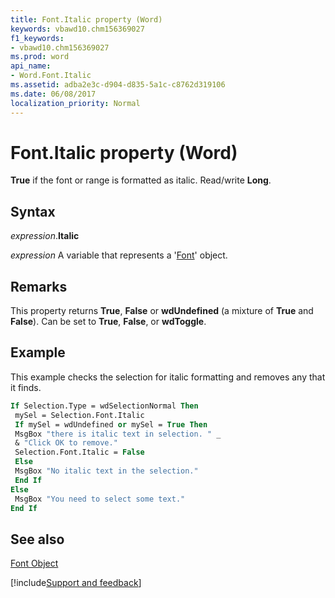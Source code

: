 ```yaml
---
title: Font.Italic property (Word)
keywords: vbawd10.chm156369027
f1_keywords:
- vbawd10.chm156369027
ms.prod: word
api_name:
- Word.Font.Italic
ms.assetid: adba2e3c-d904-d835-5a1c-c8762d319106
ms.date: 06/08/2017
localization_priority: Normal
---
```



# Font.Italic property (Word)

 **True** if the font or range is formatted as italic. Read/write **Long**.


## Syntax

_expression_.**Italic**

 _expression_ A variable that represents a '[Font](Word.Font.md)' object.


## Remarks

This property returns  **True**, **False** or **wdUndefined** (a mixture of **True** and **False**). Can be set to **True**, **False**, or **wdToggle**.


## Example

This example checks the selection for italic formatting and removes any that it finds.


```vb
If Selection.Type = wdSelectionNormal Then 
 mySel = Selection.Font.Italic 
 If mySel = wdUndefined or mySel = True Then 
 MsgBox "there is italic text in selection. " _ 
 & "Click OK to remove." 
 Selection.Font.Italic = False 
 Else 
 MsgBox "No italic text in the selection." 
 End If 
Else 
 MsgBox "You need to select some text." 
End If
```


## See also


[Font Object](Word.Font.md)

[!include[Support and feedback](~/includes/feedback-boilerplate.md)]